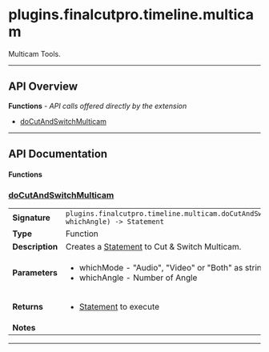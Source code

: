 # plugins.finalcutpro.timeline.multicam

Multicam Tools.

---

## API Overview
**Functions** - _API calls offered directly by the extension_
 * [doCutAndSwitchMulticam](#docutandswitchmulticam)


---

## API Documentation

#### Functions


### [doCutAndSwitchMulticam](#docutandswitchmulticam)

|                                             |                                                                                     |
| --------------------------------------------|-------------------------------------------------------------------------------------|
| **Signature**                               | `plugins.finalcutpro.timeline.multicam.doCutAndSwitchMulticam(whichMode, whichAngle) -> Statement`                                                                    |
| **Type**                                    | Function                                                                     |
| **Description**                             | Creates a [Statement](cp.rx.go.Statement.md) to Cut & Switch Multicam.                                                                     |
| **Parameters**                              | <ul><li>whichMode - "Audio", "Video" or "Both" as string</li><li>whichAngle - Number of Angle</li></ul> |
| **Returns**                                 | <ul><li>[Statement](cp.rx.go.Statement.md) to execute</li></ul>          |
| **Notes**                                   | <ul></ul> |

---

